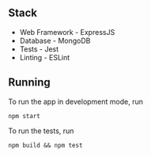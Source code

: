 ## Stack

- Web Framework - ExpressJS
- Database - MongoDB
- Tests - Jest
- Linting - ESLint

## Running

To run the app in development mode, run
```
npm start
```

To run the tests, run

```
npm build && npm test
```
